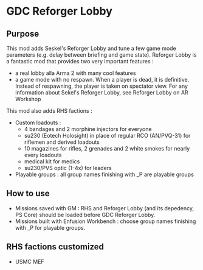 # GDC Reforger Lobby

## Purpose
This mod adds Seskel's Reforger Lobby and tune a few game mode parameters (e.g. delay between briefing and game state). Reforger Lobby is a fantastic mod that provides two very important features :
- a real lobby alla Arma 2 with many cool features
- a game mode with no respawn. When a player is dead, it is definitive. Instead of respawning, the player is taken on spectator view.
For any information about Sekel's Reforger Lobby, see Reforger Lobby on AR Workshop

This mod also adds RHS factions :
- Custom loadouts :
  - 4 bandages and 2 morphine injectors for everyone
  - su230 (Eotech Holosight) in place of regular RCO (AN/PVQ-31) for riflemen and derived loadouts
  - 10 magazines for rifles, 2 grenades and 2 white smokes for nearly every loadouts
  - medical kit for medics
  - su230/PVS optic (1-4x) for leaders
- Playable groups : all group names finishing with _P are playable groups

## How to use
- Missions saved with GM : RHS and Reforger Lobby (and its depedency, PS Core) should be loaded before GDC Reforger Lobby.
- Missions built with Enfusion Workbench : choose group names finishing with _P for playable groups.

## RHS factions customized
- USMC MEF